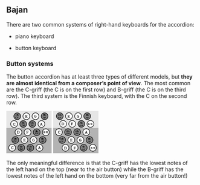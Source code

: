 ## Bajan


There are two common systems of right-hand keyboards for the accordion: 


- piano keyboard 

- button keyboard


### Button systems


The button accordion has at least three types of different models, but **they are almost identical from a composer’s point of view**. The most common are the C-griff (the C is on the first row) and B-griff (the C is on the third row). The third system is the Finnish keyboard, with the C on the second row.

<img src="https://github.com/Velitch/BN_Musica_Elettronica/blob/main/IBN/COME-02-composizione-IBN/PDF/C-Griff.svg.png">
<img src="https://github.com/Velitch/BN_Musica_Elettronica/blob/main/IBN/COME-02-composizione-IBN/PDF/B-Griff.svg.png">

The only meaningful difference is that the C-griff has the lowest notes of the left hand on the top (near to the air button) while the B-griff has the lowest notes of the left hand on the bottom (very far from the air button!)
